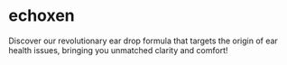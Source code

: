 # echoxen
Discover our revolutionary ear drop formula that targets the origin of ear health issues, bringing you unmatched clarity and comfort!
